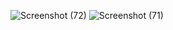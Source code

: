 ![Screenshot (72)](https://github.com/KaynathRizvi/react-login-page/assets/109216942/9eac1884-320d-4964-b15d-637029049577)
![Screenshot (71)](https://github.com/KaynathRizvi/react-login-page/assets/109216942/c447c42e-1e3f-4d89-94ed-0b20f921c17f)
